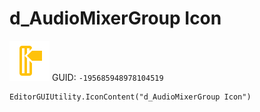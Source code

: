 # d_AudioMixerGroup Icon
![](/img/d_AudioMixerGroup%20Icon.png)
GUID: `-195685948978104519`
```
EditorGUIUtility.IconContent("d_AudioMixerGroup Icon")
```
